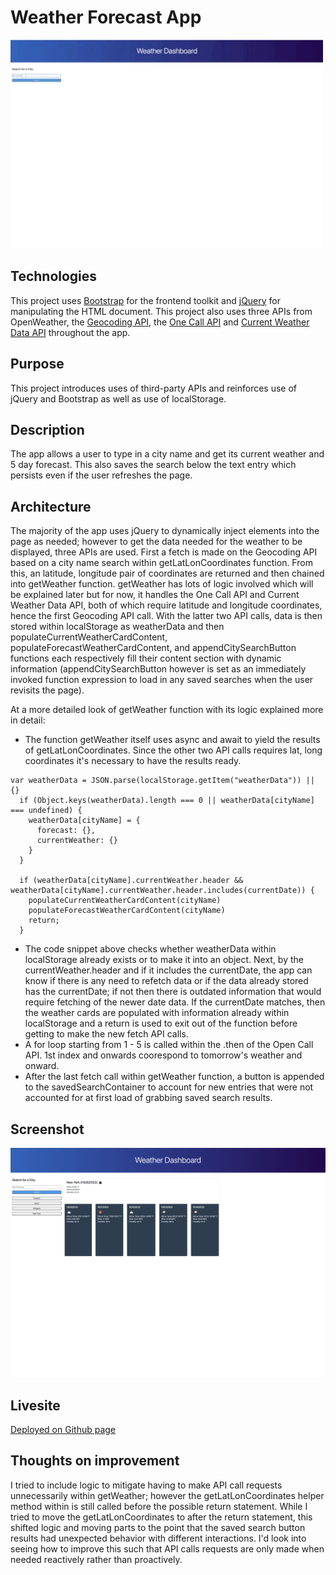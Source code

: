 # Weather Forecast App

![weather-forecast.gif](./assets/images/screen_recording.gif)

## Technologies
This project uses [Bootstrap](https://getbootstrap.com/) for the frontend toolkit and [jQuery](https://jquery.com/) for manipulating the HTML document. This project also uses three APIs from OpenWeather, the [Geocoding API](https://openweathermap.org/api/geocoding-api), the [One Call API](https://openweathermap.org/api/one-call-3) and [Current Weather Data API](https://openweathermap.org/current) throughout the app.

## Purpose
This project introduces uses of third-party APIs and reinforces use of jQuery and Bootstrap as well as use of localStorage.

## Description
The app allows a user to type in a city name and get its current weather and 5 day forecast. This also saves the search below the text entry which persists even if the user refreshes the page.

## Architecture
The majority of the app uses jQuery to dynamically inject elements into the page as needed; however to get the data needed for the weather to be displayed, three APIs are used. First a fetch is made on the Geocoding API based on a city name search within getLatLonCoordinates function. From this, an latitude, longitude pair of coordinates are returned and then chained into getWeather function. getWeather has lots of logic involved which will be explained later but for now, it handles the One Call API and Current Weather Data API, both of which require latitude and longitude coordinates, hence the first Geocoding API call. With the latter two API calls, data is then stored within localStorage as weatherData and then populateCurrentWeatherCardContent, populateForecastWeatherCardContent, and appendCitySearchButton functions each respectively fill their content section with dynamic information (appendCitySearchButton however is set as an immediately invoked function expression to load in any saved searches when the user revisits the page).

At a more detailed look of getWeather function with its logic explained more in detail:
  - The function getWeather itself uses async and await to yield the results of getLatLonCoordinates. Since the other two API calls requires lat, long coordinates it's necessary to have the results ready. 

```
var weatherData = JSON.parse(localStorage.getItem("weatherData")) || {}
  if (Object.keys(weatherData).length === 0 || weatherData[cityName] === undefined) {
    weatherData[cityName] = {
      forecast: {},
      currentWeather: {}
    }
  } 

  if (weatherData[cityName].currentWeather.header && weatherData[cityName].currentWeather.header.includes(currentDate)) {
    populateCurrentWeatherCardContent(cityName)
    populateForecastWeatherCardContent(cityName)
    return;
  }
```
  - The code snippet above checks whether weatherData within localStorage already exists or to make it into an object. Next, by the currentWeather.header and if it includes the currentDate, the app can know if there is any need to refetch data or if the data already stored has the currentDate; if not then there is outdated information that would require fetching of the newer date data. If the currentDate matches, then the weather cards are populated with information already within localStorage and a return is used to exit out of the function before getting to make the new fetch API calls.
  - A for loop starting from 1 - 5 is called within the .then of the Open Call API. 1st index and onwards coorespond to tomorrow's weather and onward. 
  - After the last fetch call within getWeather function, a button is appended to the savedSearchContainer to account for new entries that were not accounted for at first load of grabbing saved search results.

## Screenshot
![screnshot](./assets/images/screenshot.png)

## Livesite
[Deployed on Github page](https://richardjhong.github.io/weather-forecast/)

## Thoughts on improvement
I tried to include logic to mitigate having to make API call requests unnecessarily within getWeather; however the getLatLonCoordinates helper method within is still called before the possible return statement. While I tried to move the getLatLonCoordinates to after the return statement, this shifted logic and moving parts to the point that the saved search button results had unexpected behavior with different interactions. I'd look into seeing how to improve this such that API calls requests are only made when needed reactively rather than proactively.




